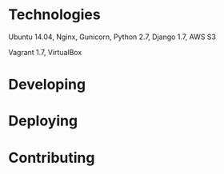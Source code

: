 # Technologies

Ubuntu 14.04, Nginx, Gunicorn, Python 2.7, Django 1.7, AWS S3

Vagrant 1.7, VirtualBox

# Developing

# Deploying

# Contributing